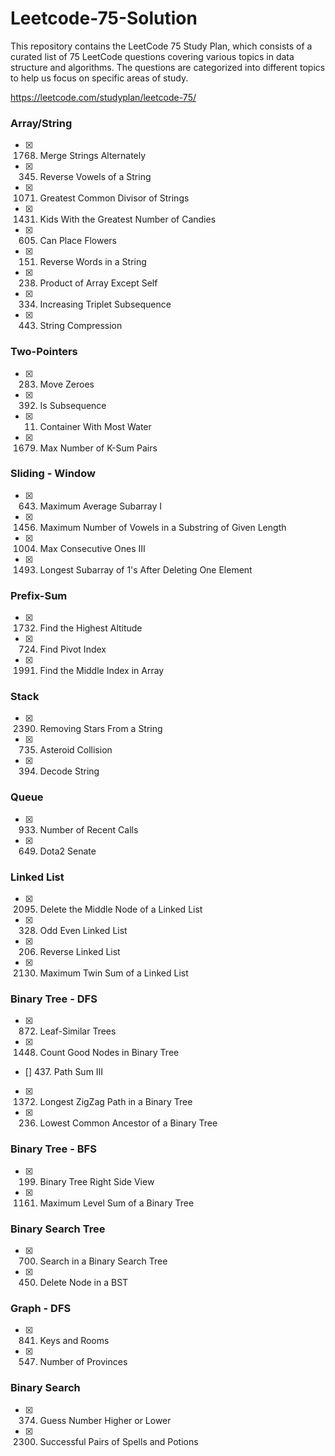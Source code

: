 # Leetcode-75-Solution
This repository contains the LeetCode 75 Study Plan, which consists of a curated list of 75 LeetCode questions covering various topics in data structure and algorithms. The questions are categorized into different topics to help us focus on specific areas of study.

https://leetcode.com/studyplan/leetcode-75/


### Array/String

- [x] 1768. Merge Strings Alternately
- [x] 345. Reverse Vowels of a String
- [x] 1071. Greatest Common Divisor of Strings
- [x] 1431. Kids With the Greatest Number of Candies
- [x] 605. Can Place Flowers
- [x] 151. Reverse Words in a String
- [x] 238. Product of Array Except Self
- [x] 334. Increasing Triplet Subsequence
- [x] 443. String Compression


### Two-Pointers

- [x] 283. Move Zeroes
- [x] 392. Is Subsequence
- [x] 11. Container With Most Water
- [x] 1679. Max Number of K-Sum Pairs


### Sliding - Window

- [x] 643. Maximum Average Subarray I
- [x] 1456. Maximum Number of Vowels in a Substring of Given Length
- [x] 1004. Max Consecutive Ones III
- [x] 1493. Longest Subarray of 1's After Deleting One Element

### Prefix-Sum

- [x] 1732. Find the Highest Altitude
- [x] 724. Find Pivot Index
- [x] 1991. Find the Middle Index in Array

### Stack

- [x] 2390. Removing Stars From a String
- [x] 735. Asteroid Collision
- [x] 394. Decode String
### Queue

- [x] 933. Number of Recent Calls
- [x] 649. Dota2 Senate

### Linked List

- [x] 2095. Delete the Middle Node of a Linked List
- [x] 328. Odd Even Linked List
- [x] 206. Reverse Linked List
- [x] 2130. Maximum Twin Sum of a Linked List


### Binary Tree - DFS


- [x] 872. Leaf-Similar Trees
- [x] 1448. Count Good Nodes in Binary Tree
- [] 437. Path Sum III
- [x] 1372. Longest ZigZag Path in a Binary Tree
- [x] 236. Lowest Common Ancestor of a Binary Tree


### Binary Tree - BFS
- [x] 199. Binary Tree Right Side View
- [x] 1161. Maximum Level Sum of a Binary Tree

### Binary Search Tree

- [x] 700. Search in a Binary Search Tree
- [x] 450. Delete Node in a BST 


### Graph - DFS

- [x] 841. Keys and Rooms
- [x] 547. Number of Provinces


### Binary Search

- [x] 374. Guess Number Higher or Lower
- [x] 2300. Successful Pairs of Spells and Potions